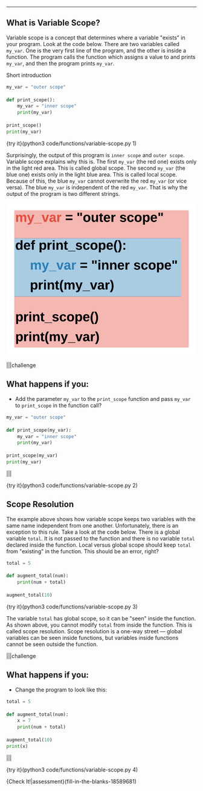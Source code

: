 ----------

## What is Variable Scope?

Variable scope is a concept that determines where a variable "exists" in your program. Look at the code below. There are two variables called `my_var`. One is the very first line of the program, and the other is inside a function. The program calls the function which assigns a value to and prints `my_var`, and then the program prints `my_var`.

Short introduction

```python
my_var = "outer scope"

def print_scope():
    my_var = "inner scope"
    print(my_var)

print_scope()
print(my_var)
```

{try it}(python3 code/functions/variable-scope.py 1)

Surprisingly, the output of this program is `inner scope` and `outer scope`. Variable scope explains why this is. The first `my_var` (the red one) exists only in the light red area. This is called global scope. The second `my_var` (the blue one) exists only in the light blue area. This is called local scope. Because of this, the blue `my_var` cannot overwrite the red `my_var` (or vice versa). The blue `my_var` is independent of the red `my_var`. That is why the output of the program is two different strings.

![Variable Scope](.guides/images/variable-scope.png)

|||challenge
## What happens if you:
* Add the parameter `my_var` to the `print_scope` function and pass `my_var` to `print_scope` in the function call?
```python
my_var = "outer scope"

def print_scope(my_var):
    my_var = "inner scope"
    print(my_var)

print_scope(my_var)
print(my_var)
```

|||

{try it}(python3 code/functions/variable-scope.py 2)

## Scope Resolution

The example above shows how variable scope keeps two variables with the same name independent from one another. Unfortunately, there is an exception to this rule. Take a look at the code below. There is a global variable `total`. It is not passed to the function and there is no variable `total` declared inside the function. Local versus global scope should keep `total` from "existing" in the function. This should be an error, right?

```python
total = 5

def augment_total(num):
    print(num + total)

augment_total(10)
```

{try it}(python3 code/functions/variable-scope.py 3)

The variable `total` has global scope, so it can be "seen" inside the function. As shown above, you cannot modify `total` from inside the function. This is called scope resolution. Scope resolution is a one-way street — global variables can be seen inside functions, but variables inside functions cannot be seen outside the function.

|||challenge
## What happens if you:
* Change the program to look like this:
```python
total = 5

def augment_total(num):
    x = 7
    print(num + total)

augment_total(10)
print(x)
```

|||

{try it}(python3 code/functions/variable-scope.py 4)

{Check It!|assessment}(fill-in-the-blanks-18589681)
